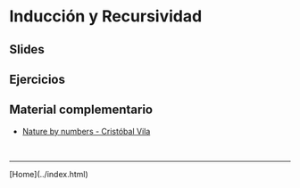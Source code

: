 # Inducción y Recursividad

## Slides




## Ejercicios



## Material complementario

- [Nature by numbers - Cristóbal Vila](https://www.youtube.com/watch?v=kkGeOWYOFoA)  


<BR>
<HR>
[Home](../index.html)
<BR>

